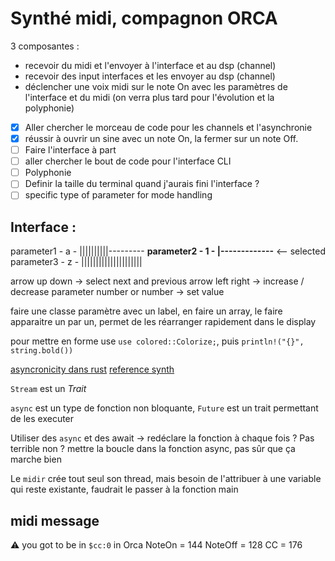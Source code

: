 # Synthé midi, compagnon ORCA

3 composantes :
 - recevoir du midi et l'envoyer à l'interface et au dsp (channel)
 - recevoir des input interfaces et les envoyer au dsp (channel)
 - déclencher une voix midi sur le note On avec les paramètres de l'interface et du midi (on verra plus tard pour l'évolution et la polyphonie)

 - [x] Aller chercher le morceau de code pour les channels et l'asynchronie
 - [x] réussir à ouvrir un sine avec un note On, la fermer sur un note Off.
 - [ ] Faire l'interface à part
 - [ ] aller chercher le bout de code pour l'interface CLI
 - [ ] Polyphonie
 - [ ] Definir la taille du terminal quand j'aurais fini l'interface ?
 - [ ] specific type of parameter for mode handling

## Interface :
parameter1 - a - ||||||||||---------
**parameter2 - 1 - |-------------** <-- selected
parameter3 - z - |||||||||||||||||||||

arrow up down -> select next and previous
arrow left right -> increase / decrease parameter
number or number -> set value

faire une classe paramètre avec un label, en faire un array, le faire apparaitre un par un, permet de les réarranger rapidement dans le display

pour mettre en forme use `use colored::Colorize;`, puis `println!("{}", string.bold())`

[asyncronicity dans rust](https://rust-lang.github.io/async-book/05_streams/01_chapter.html)
[reference synth](https://github.com/chris-zen/kiro-synth)

`Stream` est un *Trait* 

`async` est un type de fonction non bloquante, `Future` est un trait permettant de les executer

Utiliser des `async` et des await -> redéclare la fonction à chaque fois ? Pas terrible non ? 
mettre la boucle dans la fonction async, pas sûr que ça marche bien

Le `midir` crée tout seul son thread, mais besoin de l'attribuer à une variable qui reste existante, faudrait le passer à la fonction main

## midi message
⚠️ you got to be in `$cc:0` in Orca
NoteOn = 144
NoteOff = 128
CC = 176